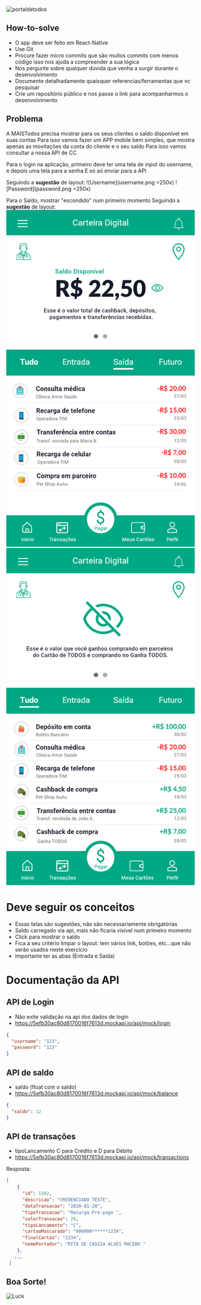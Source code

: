 ![portaldetodos](https://avatars0.githubusercontent.com/u/56608703?s=400&u=ae31a7a07d28895589b42ed0fcfc102c3d5bccff&v=4)

How-to-solve
------------
- O app deve ser feito em React-Native
- Use Git
- Procure fazer micro commits que são muitos commits com menos código isso nos ajuda a compreender a sua lógica
- Nos pergunte sobre qualquer dúvida que venha a surgir durante o desenvolvimento
- Documente detalhadamente quaisquer referencias/ferramentas que vc pesquisar
- Crie um repositório público e nos passe o link para acompanharmos o desenvolvimento


Problema
--------

A MAISTodos precisa mostrar para os seus clientes o saldo disponível em suas contas
Para isso vamos fazer um APP mobile bem simples, que mostra apenas as movitações da conta do cliente e o seu saldo
Para isso vamos consultar a nossa API de CC

Para o login na aplicação, primeiro deve ter uma tela de input do username, e depois uma tela para a senha
E só aó enviar para a API

Seguindo a **sugestão** de layout:
![Username](username.png =250x)
![Password](password.png =250x)

Para o Saldo, mostrar "escondido" num primeiro momento 
Seguindo a **sugestão** de layout:
![Saldo escondido](balance.png)
![Saldo visível](hidden_balance.png)

Deve seguir os conceitos
========================
- Essas telas são sugestões, não são necessariamente obrigatórias
- Saldo carregado via api, mais não ficaria visível num primeiro momento
- Click para mostrar o saldo
- Fica a seu critério limpar o layout: tem vários link, botões, etc...que não serão usados neste exercício
- Importante ter as abas (Entrada e Saída)

Documentação da API
===================

API de Login
------------
- Não exite validação na api dos dados de login
- https://5efb30ac80d8170016f7613d.mockapi.io/api/mock/login
```json
{
  "username": "123",
  "password": "123"
}
```

API de saldo
------------
- saldo (float com o saldo)
- https://5efb30ac80d8170016f7613d.mockapi.io/api/mock/balance

```json
{
  "saldo": 12
}
```

API de transações
-----------------

- tipoLancamento C para Crédito e D para Débito
- https://5efb30ac80d8170016f7613d.mockapi.io/api/mock/transactions


Resposta:
```json
[
    {
      "id": 1102,
      "descricao": "CREDENCIADO TESTE",
      "dataTransacao": "2020-01-28",
      "tipoTransacao": "Recarga Pré-pago ",
      "valorTransacao": 20,
      "tipoLancamento": "C",
      "cartaoMascarado": "600000******1234",
      "finalCartao": "1234",
      "nomePortador": "RITA DE CASSIA ALVES MACEDO "
    },
   ...
 ]
 ```
 
 Boa Sorte!
 ----------
![Luck](https://media.tenor.com/images/e026ce9d75219c8d82277ddf0558ee2b/tenor.gif)


 
